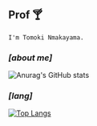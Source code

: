 ## Prof 🍸

`I'm Tomoki Nmakayama.`
### *[about me]*
![Anurag's GitHub stats](https://github-readme-stats.vercel.app/api?username=tom1236908745&hide=stars&theme=gotham)



### *[lang]*
[![Top Langs](https://github-readme-stats.vercel.app/api/top-langs/?username=tom1236908745&hide=html&layout=compact)](https://github.com/anuraghazra/github-readme-stats)
